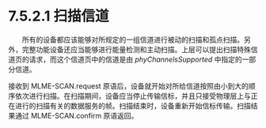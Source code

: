 # 7.5.2.1 扫描信道
　　所有的设备都应该能够对所规定的一组信道进行被动的扫描和孤点扫描。另外，完整功能设备还应当能够进行能量检测和主动扫描。上层可以提出扫描特殊信道页的请求，而这个信道页中的信道是由 *phyChannelsSupported* 中指定的一部分信道。
  
  接收到 MLME-SCAN.request 原语后，设备就开始对所给信道按照由小到大的顺序依次进行扫描。在扫描期间，设备应当停止传输信标，并且只接受物理层上与正在进行的扫描有关的数据服务的帧。扫描结束时，设备重新开始信标传输。扫描结果通过 MLME-SCAN.confirm 原语返回。
  

